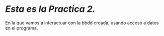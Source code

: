 # *Esta es la Practica 2.*

En la que vamos a interactuar con la bbdd creada, usando acceso a datos en el programa. 

